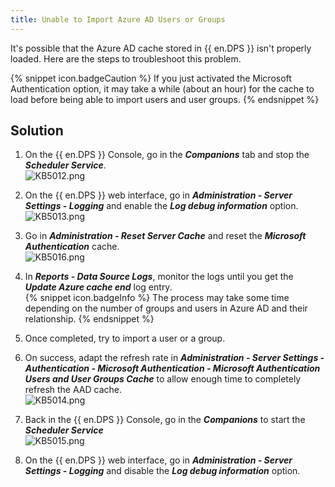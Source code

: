 ```yaml
---
title: Unable to Import Azure AD Users or Groups
---
```

It's possible that the Azure AD cache stored in {{ en.DPS }} isn't properly loaded. Here are the steps to troubleshoot this problem.

{% snippet icon.badgeCaution %}
If you just activated the Microsoft Authentication option, it may take a while (about an hour) for the cache to load before being able to import users and user groups.
{% endsnippet %}

## Solution

1. On the {{ en.DPS }} Console, go in the ***Companions*** tab and stop the ***Scheduler Service***.  
![KB5012.png](/img/en/kb/KB5012.png)
1. On the {{ en.DPS }} web interface, go in ***Administration - Server Settings - Logging*** and enable the ***Log debug information*** option.  
![KB5013.png](/img/en/kb/KB5013.png)
1. Go in ***Administration - Reset Server Cache*** and reset the ***Microsoft Authentication*** cache.  
![KB5016.png](/img/en/kb/KB5016.png)
1. In ***Reports - Data Source Logs***, monitor the logs until you get the ***Update Azure cache end*** log entry.  
{% snippet icon.badgeInfo %}
The process may take some time depending on the number of groups and users in Azure AD and their relationship.
{% endsnippet %}

5. Once completed, try to import a user or a group.
6. On success, adapt the refresh rate in ***Administration - Server Settings - Authentication - Microsoft Authentication - Microsoft Authentication Users and User Groups Cache*** to allow enough time to completely refresh the AAD cache.  
![KB5014.png](/img/en/kb/KB5014.png)
1. Back in the {{ en.DPS }} Console, go in the ***Companions*** to start the ***Scheduler Service***  
![KB5015.png](/img/en/kb/KB5015.png)
1. On the {{ en.DPS }} web interface, go in ***Administration - Server Settings - Logging*** and disable the ***Log debug information*** option.
